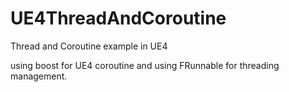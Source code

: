 # UE4ThreadAndCoroutine
Thread and Coroutine example in UE4

using boost for UE4 coroutine
and using FRunnable for threading management.
